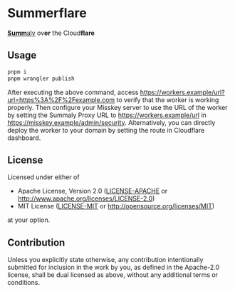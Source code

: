# Summerflare

[**Summ**aly](https://github.com/misskey-dev/summaly) ov**er** the Cloud**flare**

## Usage

```bash
pnpm i
pnpm wrangler publish
```

After executing the above command, access <https://workers.example/url?url=https%3A%2F%2Fexample.com> to verify that the worker is working properly.
Then configure your Misskey server to use the URL of the worker by setting the Summaly Proxy URL to <https://workers.example/url> in <https://misskey.example/admin/security>.
Alternatively, you can directly deploy the worker to your domain by setting the route in Cloudflare dashboard.

## License

Licensed under either of

- Apache License, Version 2.0 ([LICENSE-APACHE](LICENSE-APACHE) or
  <http://www.apache.org/licenses/LICENSE-2.0>)
- MIT License ([LICENSE-MIT](LICENSE-MIT) or
  <http://opensource.org/licenses/MIT>)

at your option.

## Contribution

Unless you explicitly state otherwise, any contribution intentionally submitted
for inclusion in the work by you, as defined in the Apache-2.0 license, shall be
dual licensed as above, without any additional terms or conditions.
